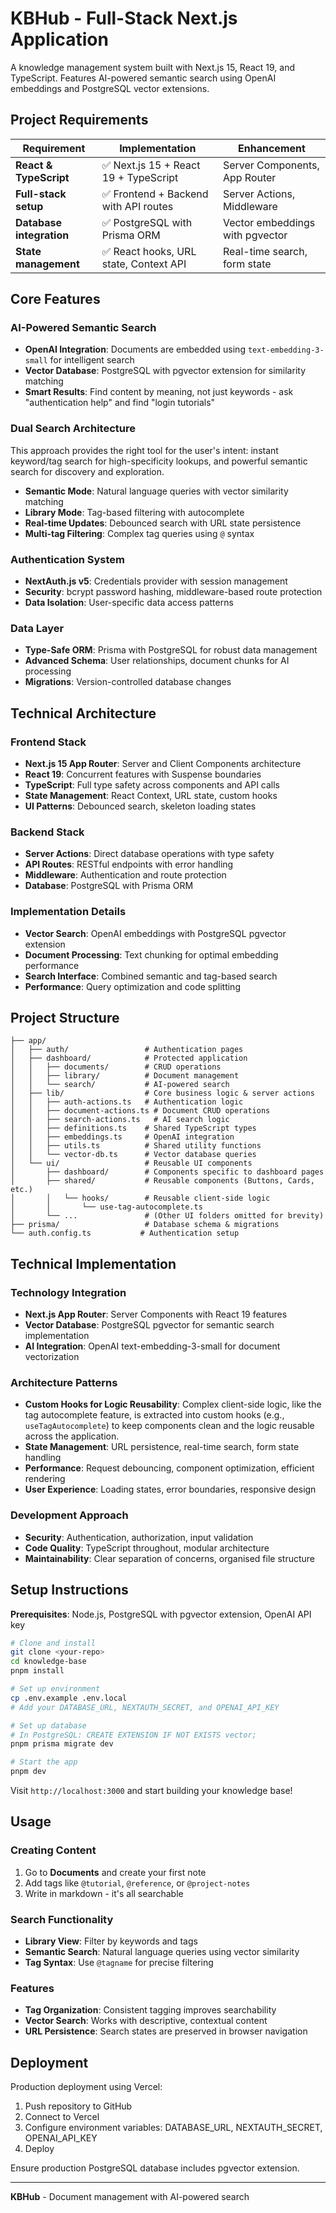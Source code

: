 # KBHub - Full-Stack Next.js Application

A knowledge management system built with Next.js 15, React 19, and TypeScript. Features AI-powered semantic search using OpenAI embeddings and PostgreSQL vector extensions.

## Project Requirements

| Requirement              | Implementation                         | Enhancement                     |
| ------------------------ | -------------------------------------- | ------------------------------- |
| **React & TypeScript**   | ✅ Next.js 15 + React 19 + TypeScript  | Server Components, App Router   |
| **Full-stack setup**     | ✅ Frontend + Backend with API routes  | Server Actions, Middleware      |
| **Database integration** | ✅ PostgreSQL with Prisma ORM          | Vector embeddings with pgvector |
| **State management**     | ✅ React hooks, URL state, Context API | Real-time search, form state    |

## Core Features

### AI-Powered Semantic Search

- **OpenAI Integration**: Documents are embedded using `text-embedding-3-small` for intelligent search
- **Vector Database**: PostgreSQL with pgvector extension for similarity matching
- **Smart Results**: Find content by meaning, not just keywords - ask "authentication help" and find "login tutorials"

### Dual Search Architecture

This approach provides the right tool for the user's intent: instant keyword/tag search for high-specificity lookups, and powerful semantic search for discovery and exploration.

- **Semantic Mode**: Natural language queries with vector similarity matching
- **Library Mode**: Tag-based filtering with autocomplete
- **Real-time Updates**: Debounced search with URL state persistence
- **Multi-tag Filtering**: Complex tag queries using `@` syntax

### Authentication System

- **NextAuth.js v5**: Credentials provider with session management
- **Security**: bcrypt password hashing, middleware-based route protection
- **Data Isolation**: User-specific data access patterns

### Data Layer

- **Type-Safe ORM**: Prisma with PostgreSQL for robust data management
- **Advanced Schema**: User relationships, document chunks for AI processing
- **Migrations**: Version-controlled database changes

## Technical Architecture

### Frontend Stack

- **Next.js 15 App Router**: Server and Client Components architecture
- **React 19**: Concurrent features with Suspense boundaries
- **TypeScript**: Full type safety across components and API calls
- **State Management**: React Context, URL state, custom hooks
- **UI Patterns**: Debounced search, skeleton loading states

### Backend Stack

- **Server Actions**: Direct database operations with type safety
- **API Routes**: RESTful endpoints with error handling
- **Middleware**: Authentication and route protection
- **Database**: PostgreSQL with Prisma ORM

### Implementation Details

- **Vector Search**: OpenAI embeddings with PostgreSQL pgvector extension
- **Document Processing**: Text chunking for optimal embedding performance
- **Search Interface**: Combined semantic and tag-based search
- **Performance**: Query optimization and code splitting

## Project Structure

```
├── app/
│   ├── auth/                 # Authentication pages
│   ├── dashboard/            # Protected application
│   │   ├── documents/        # CRUD operations
│   │   ├── library/          # Document management
│   │   └── search/           # AI-powered search
│   ├── lib/                  # Core business logic & server actions
│   │   ├── auth-actions.ts   # Authentication logic
│   │   ├── document-actions.ts # Document CRUD operations
│   │   ├── search-actions.ts   # AI search logic
│   │   ├── definitions.ts    # Shared TypeScript types
│   │   ├── embeddings.ts     # OpenAI integration
│   │   ├── utils.ts          # Shared utility functions
│   │   └── vector-db.ts      # Vector database queries
│   └── ui/                   # Reusable UI components
│       ├── dashboard/        # Components specific to dashboard pages
│       ├── shared/           # Reusable components (Buttons, Cards, etc.)
│       │   └── hooks/        # Reusable client-side logic
│       │       └── use-tag-autocomplete.ts
│       └── ...               # (Other UI folders omitted for brevity)
├── prisma/                   # Database schema & migrations
└── auth.config.ts           # Authentication setup
```

## Technical Implementation

### Technology Integration

- **Next.js App Router**: Server Components with React 19 features
- **Vector Database**: PostgreSQL pgvector for semantic search implementation
- **AI Integration**: OpenAI text-embedding-3-small for document vectorization

### Architecture Patterns

- **Custom Hooks for Logic Reusability**: Complex client-side logic, like the tag autocomplete feature, is extracted into custom hooks (e.g., `useTagAutocomplete`) to keep components clean and the logic reusable across the application.
- **State Management**: URL persistence, real-time search, form state handling
- **Performance**: Request debouncing, component optimization, efficient rendering
- **User Experience**: Loading states, error boundaries, responsive design

### Development Approach

- **Security**: Authentication, authorization, input validation
- **Code Quality**: TypeScript throughout, modular architecture
- **Maintainability**: Clear separation of concerns, organised file structure

## Setup Instructions

**Prerequisites**: Node.js, PostgreSQL with pgvector extension, OpenAI API key

```bash
# Clone and install
git clone <your-repo>
cd knowledge-base
pnpm install

# Set up environment
cp .env.example .env.local
# Add your DATABASE_URL, NEXTAUTH_SECRET, and OPENAI_API_KEY

# Set up database
# In PostgreSQL: CREATE EXTENSION IF NOT EXISTS vector;
pnpm prisma migrate dev

# Start the app
pnpm dev
```

Visit `http://localhost:3000` and start building your knowledge base!

## Usage

### Creating Content

1. Go to **Documents** and create your first note
2. Add tags like `@tutorial`, `@reference`, or `@project-notes`
3. Write in markdown - it's all searchable

### Search Functionality

- **Library View**: Filter by keywords and tags
- **Semantic Search**: Natural language queries using vector similarity
- **Tag Syntax**: Use `@tagname` for precise filtering

### Features

- **Tag Organization**: Consistent tagging improves searchability
- **Vector Search**: Works with descriptive, contextual content
- **URL Persistence**: Search states are preserved in browser navigation

## Deployment

Production deployment using Vercel:

1. Push repository to GitHub
2. Connect to Vercel
3. Configure environment variables: DATABASE_URL, NEXTAUTH_SECRET, OPENAI_API_KEY
4. Deploy

Ensure production PostgreSQL database includes pgvector extension.

---

**KBHub** - Document management with AI-powered search
